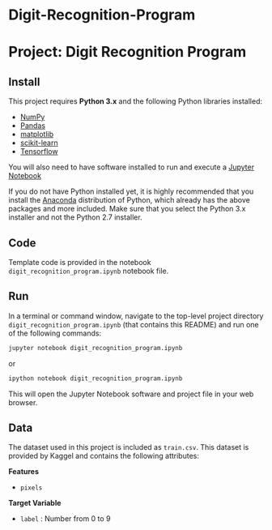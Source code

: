 # Digit-Recognition-Program
# Project: Digit Recognition Program

## Install

This project requires **Python 3.x** and the following Python libraries installed:

- [NumPy](http://www.numpy.org/)
- [Pandas](http://pandas.pydata.org)
- [matplotlib](http://matplotlib.org/)
- [scikit-learn](http://scikit-learn.org/stable/)
- [Tensorflow](https://www.tensorflow.org/)

You will also need to have software installed to run and execute a [Jupyter Notebook](http://ipython.org/notebook.html)

If you do not have Python installed yet, it is highly recommended that you install the [Anaconda](http://continuum.io/downloads) distribution of Python, which already has the above packages and more included. Make sure that you select the Python 3.x installer and not the Python 2.7 installer.

## Code

Template code is provided in the notebook `digit_recognition_program.ipynb` notebook file.

## Run

In a terminal or command window, navigate to the top-level project directory `digit_recognition_program.ipynb` (that contains this README) and run one of the following commands:

```bash
jupyter notebook digit_recognition_program.ipynb
```
or
```bash
ipython notebook digit_recognition_program.ipynb
```

This will open the Jupyter Notebook software and project file in your web browser.

## Data

The dataset used in this project is included as `train.csv`. This dataset is provided by Kaggel and contains the following attributes:

**Features**
- `pixels`

**Target Variable**
- `label` : Number from 0 to 9
